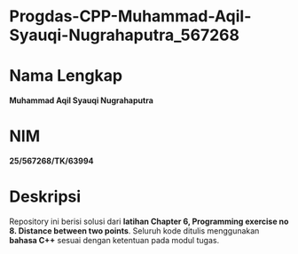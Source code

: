 # Progdas-CPP-Muhammad-Aqil-Syauqi-Nugrahaputra_567268

# Nama Lengkap
**Muhammad Aqil Syauqi Nugrahaputra**

# NIM
**25/567268/TK/63994**

# Deskripsi
Repository ini berisi solusi dari **latihan Chapter 6, Programming exercise no 8. Distance between two points**.
Seluruh kode ditulis menggunakan **bahasa C++** sesuai dengan ketentuan pada modul tugas.


